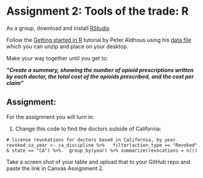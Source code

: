 # Assignment 2: Tools of the trade: R

As a group, download and install [RStudio](https://www.rstudio.com/)

Follow the [Getting started in R](https://paldhous.github.io/NICAR/2018/r-analysis.html) tutorial by Peter Aldhous using his [data file](https://paldhous.github.io/NICAR/2018/data/r-analysis.zip) which you can unzip and place on your desktop.

Make your way together until you get to:

_**"Create a summary, showing the number of opioid prescriptions written by each doctor, the total cost of the opioids prescribed, and the cost per claim"**_

## Assignment:
For the assignment you will turn in:
1. Change this code to find the doctors outside of California:

`# license revokations for doctors based in California, by year  
revoked_ca_year <- ca_discipline %>%  
  filter(action_type == "Revoked"   
         & state == "CA") %>%. 
  group_by(year) %>%
  summarize(revocations = n())`
  
Take a screen shot of your table and upload that to your GitHub repo and paste the link in Canvas Assignment 2.
